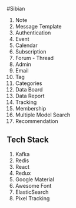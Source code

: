 #Sibian

1. Note
2. Message Template
3. Authentication
4. Event
5. Calendar
6. Subscription
7. Forum - Thread
8. Admin
9. Email
10. Tag
11. Categories
12. Data Board
13. Data Report
14. Tracking
15. Membership
16. Multiple Model Search
17. Recommendation


## Tech Stack

1. Kafka
2. Redis
3. React 
4. Redux
5. Google Material
6. Awesome Font
7. ElasticSearch
8. Pixel Tracking

